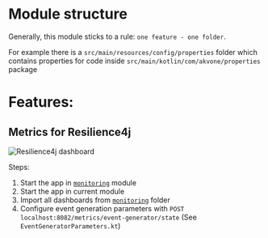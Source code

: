 # Module structure

Generally, this module sticks to a rule: `one feature - one folder`.

For example there is a `src/main/resources/config/properties` folder which contains properties for code
inside `src/main/kotlin/com/akvone/properties` package 

# Features:
## Metrics for Resilience4j

![Resilience4j dashboard](docs/resilience4j-dashboard.png)

Steps:
1. Start the app in [`monitoring`](../../infrastructure/monitoring) module
1. Start the app in current module
1. Import all dashboards from [`monitoring`](monitoring) folder 
1. Configure event generation parameters with `POST localhost:8082/metrics/event-generator/state` (See `EventGeneratorParameters.kt`)
